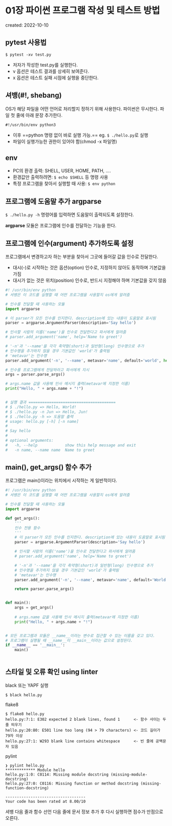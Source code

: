 # 01장 파이썬 프로그램 작성 및 테스트 방법
created: 2022-10-10
## pytest 사용법

`$ pytest -xv test.py`

- 저자가 작성한 test.py를 실행한다.
- v 옵션은 테스트 결과를 상세히 보여준다.
- x 옵션은 테스트 실패 시점에 실행을 중단한다. 


## 셔뱅(#!, shebang)

OS가 해당 파일을 어떤 언어로 처리할지 정하기 위해 사용한다. 파이썬은 무시한다. 파일 첫 줄에 아래 문장 추가한다.

`#!/usr/bin/env python3`

- 이후 ==python 명령 없이 바로 실행 가능.== eg. `$ ./hello.py`로 실행 
- 파일이 실행가능한 권한이 있어야 함(chmod -x 파일명)  


## env

- PC의 환경 출력: SHELL, USER, HOME, PATH, ....
- 환경값만 출력하려면: `$ echo $SHELL` 등 명령 사용
- 특정 프로그램을 찾아서 실행할 때 사용: `$ env python`


## 프로그램에 도움말 추가 argparse

`$ ./hello.py -h` 명령어를 입력하면 도움말이 출력되도록 설정한다.

**argparse** 모듈은 프로그램에 인수를 전달하는 기능을 한다.



## 프로그램에 인수(argument) 추가하도록 설정

프로그램에서 변경하고자 하는 부분을 찾아서 그곳에 들어갈 값을 인수로 전달한다. 

- 대시(-)로 시작하는 것은 옵션(option) 인수로, 지정하지 않아도 동작하며 기본값을 가짐
- 대시가 없는 것은 위치(position) 인수로, 반드시 지정해야 하며 기본값을 갖지 않음

```python
#! /usr/bin/env python
# 셔뱅은 이 코드를 실행할 때 어떤 프로그램을 사용할지 os에게 알려줌

# 인수를 전달할 때 사용하는 모듈
import argparse

# 이 parser가 모든 인수를 인지한다. description에 있는 내용이 도움말로 표시됨
parser = argparse.ArgumentParser(description='Say hello')

# 인사할 사람의 이름('name')을 인수로 전달한다고 파서에게 알려줌
# parser.add_argument('name', help='Name to greet')

# '-n'과 '--name'을 각각 축약형(short)과 일반형(long) 인수명으로 추가
# 인수명을 추가하지 않을 경우 기본값인 'world'가 출력됨
# 'metavar'는 인수명
parser.add_argument('-n', '--name', metavar='name', default='world', help='Name to greet')

# 인수를 프로그램에게 전달하라고 파서에게 지시
args = parser.parse_args()

# args.name 값을 사용해 인사 메시지 출력(metavar에 지정한 이름)
print("Hello, " + args.name + "!")


# 실행 결과 ======================================
# $ ./hello.py => Hello, World!
# $ ./hello.py -n Jun => Hello, Jun!
# $ ./hello.py -h => 도움말 출력
# usage: hello.py [-h] [-n name]
#
# Say hello
#
# optional arguments:
#   -h, --help            show this help message and exit
#   -n name, --name name  Name to greet

```


## main(), get_args() 함수 추가

프로그램은 main()이라는 위치에서 시작하는 게 일반적이다.

```python
#! /usr/bin/env python
# 셔뱅은 이 코드를 실행할 때 어떤 프로그램을 사용할지 os에게 알려줌

# 인수를 전달할 때 사용하는 모듈
import argparse

def get_args():
    '''
    인수 전용 함수
    '''
    # 이 parser가 모든 인수를 인지한다. description에 있는 내용이 도움말로 표시됨
    parser = argparse.ArgumentParser(description='Say hello')

    # 인사할 사람의 이름('name')을 인수로 전달한다고 파서에게 알려줌
    # parser.add_argument('name', help='Name to greet')

    # '-n'과 '--name'을 각각 축약형(short)과 일반형(long) 인수명으로 추가
    # 인수명을 추가하지 않을 경우 기본값인 'world'가 출력됨
    # 'metavar'는 인수명
    parser.add_argument('-n', '--name', metavar='name', default='World', help='Name to greet')

    return parser.parse_args()


def main():
    args = get_args()
    
    # args.name 값을 사용해 인사 메시지 출력(metavar에 지정한 이름)
    print("Hello, " + args.name + "!")


# 모든 프로그램과 모듈은 __name__이라는 변수로 접근할 수 있는 이름을 갖고 있다.
# 프로그램이 실행될 때 __name__이 __main__이라는 값으로 설정된다.
if __name__ == '__main__':
    main()
    
```


## 스타일 및 오류 확인 using linter

black 또는 YAPF 실행

`$ black hello.py`

flake8

```
$ flake8 hello.py
hello.py:7:1: E302 expected 2 blank lines, found 1      <- 함수 사이는 두 줄 띄우기
hello.py:20:80: E501 line too long (94 > 79 characters) <- 코드 길이가 79자 이상
hello.py:27:1: W293 blank line contains whitespace      <- 빈 줄에 공백문자 있음
```

pylint

```
❯ pylint hello.py
************* Module hello
hello.py:1:0: C0114: Missing module docstring (missing-module-docstring)
hello.py:27:0: C0116: Missing function or method docstring (missing-function-docstring)

-----------------------------------
Your code has been rated at 8.00/10
```

셔뱅 다음 줄과 함수 선언 다음 줄에 문서 정보 추가 후 다시 실행하면 점수가 만점으로 오른다.

